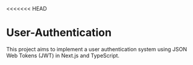 <<<<<<< HEAD
# User-Authentication
This project aims to implement a user authentication system using JSON Web Tokens (JWT) in Next.js and TypeScript.

